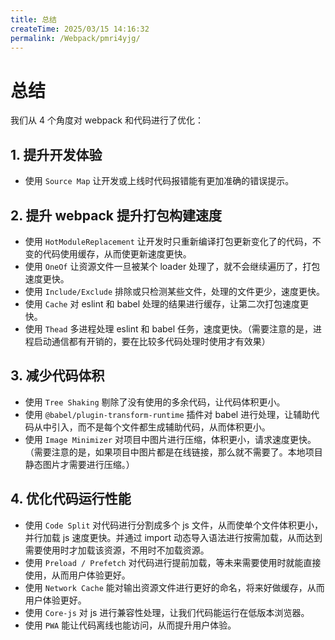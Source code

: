 ```yaml
---
title: 总结
createTime: 2025/03/15 14:16:32
permalink: /Webpack/pmri4yjg/
---
```

# 总结

我们从 4 个角度对 webpack 和代码进行了优化：

## 1. 提升开发体验

- 使用 `Source Map` 让开发或上线时代码报错能有更加准确的错误提示。

## 2. 提升 webpack 提升打包构建速度

- 使用 `HotModuleReplacement` 让开发时只重新编译打包更新变化了的代码，不变的代码使用缓存，从而使更新速度更快。
- 使用 `OneOf` 让资源文件一旦被某个 loader 处理了，就不会继续遍历了，打包速度更快。
- 使用 `Include/Exclude` 排除或只检测某些文件，处理的文件更少，速度更快。
- 使用 `Cache` 对 eslint 和 babel 处理的结果进行缓存，让第二次打包速度更快。
- 使用 `Thead` 多进程处理 eslint 和 babel 任务，速度更快。（需要注意的是，进程启动通信都有开销的，要在比较多代码处理时使用才有效果）

## 3. 减少代码体积

- 使用 `Tree Shaking` 剔除了没有使用的多余代码，让代码体积更小。
- 使用 `@babel/plugin-transform-runtime` 插件对 babel 进行处理，让辅助代码从中引入，而不是每个文件都生成辅助代码，从而体积更小。
- 使用 `Image Minimizer` 对项目中图片进行压缩，体积更小，请求速度更快。（需要注意的是，如果项目中图片都是在线链接，那么就不需要了。本地项目静态图片才需要进行压缩。）

## 4. 优化代码运行性能

- 使用 `Code Split` 对代码进行分割成多个 js 文件，从而使单个文件体积更小，并行加载 js 速度更快。并通过 import 动态导入语法进行按需加载，从而达到需要使用时才加载该资源，不用时不加载资源。
- 使用 `Preload / Prefetch` 对代码进行提前加载，等未来需要使用时就能直接使用，从而用户体验更好。
- 使用 `Network Cache` 能对输出资源文件进行更好的命名，将来好做缓存，从而用户体验更好。
- 使用 `Core-js` 对 js 进行兼容性处理，让我们代码能运行在低版本浏览器。
- 使用 `PWA` 能让代码离线也能访问，从而提升用户体验。

